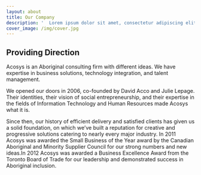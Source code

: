 ```yaml
---
layout: about
title: Our Company
description: '  Lorem ipsum dolor sit amet, consectetur adipiscing elit. Phasellus sit amet iaculis elit. Nam semper ut arcu non placerat. Praesent nibh massa varius.'
cover_image: /img/cover.jpg
---
```


## Providing Direction

Acosys is an Aboriginal consulting firm with different ideas. We have expertise in business solutions, technology integration, and talent management.

We opened our doors in 2006, co-founded by David Acco and Julie Lepage. Their identities, their vision of social entrepreneurship, and their expertise in the fields of Information Technology and Human Resources made Acosys what it is.

Since then, our history of efficient delivery and satisfied clients has given us a solid foundation, on which we’ve built a reputation for creative and progressive solutions catering to nearly every major industry. In 2011 Acosys was awarded the Small Business of the Year award by the Canadian Aboriginal and Minority Supplier Council for our strong numbers and new ideas.In 2012 Acosys was awarded a Business Excellence Award from the Toronto Board of Trade for our leadership and demonstrated success in Aboriginal inclusion.
